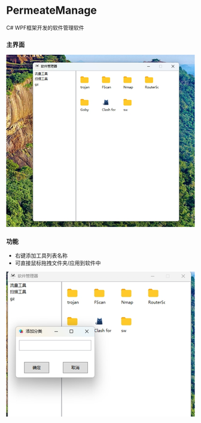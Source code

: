 # PermeateManage
C# WPF框架开发的软件管理软件

### 主界面
![](./20231125120558.png)


### 功能
- 右键添加工具列表名称
- 可直接鼠标拖拽文件夹/应用到软件中

![](./20231125120610.png)
